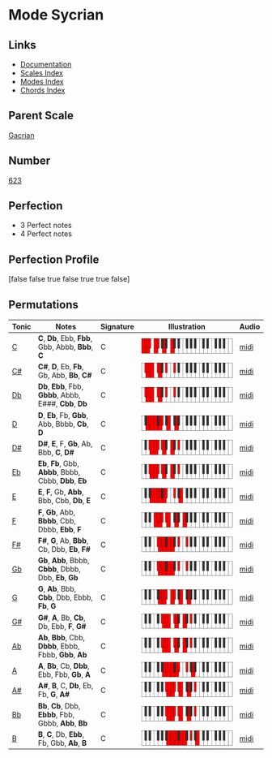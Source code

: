 # Mode Sycrian

## Links

- [Documentation](index.md)
- [Scales Index](Scales.md)
- [Modes Index](Modes.md)
- [Chords Index](Chords.md)

## Parent Scale

[Gacrian](ScaleGacrian.md)

## Number

[623](https://ianring.com/musictheory/scales/623)

## Perfection

- 3 Perfect notes
- 4 Perfect notes

## Perfection Profile

[false false true false true true false]

## Permutations

| Tonic | Notes | Signature | Illustration | Audio |
|-------|-------|-----------|--------------|-------|
| [C](ModeCNaturalSycrian.md) | **C**, **Db**, Ebb, **Fbb**, Gbb, Abbb, **Bbb**, **C** | C | ![CNaturalSycrian](ModeCNaturalSycrian.png) | [midi](https://github.com/edipermadi/music/blob/main/docs/ModeCNaturalSycrian.mid?raw=true) |
| [C#](ModeCSharpSycrian.md) | **C#**, **D**, Eb, **Fb**, Gb, Abb, **Bb**, **C#** | C | ![CSharpSycrian](ModeCSharpSycrian.png) | [midi](https://github.com/edipermadi/music/blob/main/docs/ModeCSharpSycrian.mid?raw=true) |
| [Db](ModeDFlatSycrian.md) | **Db**, **Ebb**, Fbb, **Gbbb**, Abbb, E###, **Cbb**, **Db** | C | ![DFlatSycrian](ModeDFlatSycrian.png) | [midi](https://github.com/edipermadi/music/blob/main/docs/ModeDFlatSycrian.mid?raw=true) |
| [D](ModeDNaturalSycrian.md) | **D**, **Eb**, Fb, **Gbb**, Abb, Bbbb, **Cb**, **D** | C | ![DNaturalSycrian](ModeDNaturalSycrian.png) | [midi](https://github.com/edipermadi/music/blob/main/docs/ModeDNaturalSycrian.mid?raw=true) |
| [D#](ModeDSharpSycrian.md) | **D#**, **E**, F, **Gb**, Ab, Bbb, **C**, **D#** | C | ![DSharpSycrian](ModeDSharpSycrian.png) | [midi](https://github.com/edipermadi/music/blob/main/docs/ModeDSharpSycrian.mid?raw=true) |
| [Eb](ModeEFlatSycrian.md) | **Eb**, **Fb**, Gbb, **Abbb**, Bbbb, Cbbb, **Dbb**, **Eb** | C | ![EFlatSycrian](ModeEFlatSycrian.png) | [midi](https://github.com/edipermadi/music/blob/main/docs/ModeEFlatSycrian.mid?raw=true) |
| [E](ModeENaturalSycrian.md) | **E**, **F**, Gb, **Abb**, Bbb, Cbb, **Db**, **E** | C | ![ENaturalSycrian](ModeENaturalSycrian.png) | [midi](https://github.com/edipermadi/music/blob/main/docs/ModeENaturalSycrian.mid?raw=true) |
| [F](ModeFNaturalSycrian.md) | **F**, **Gb**, Abb, **Bbbb**, Cbb, Dbbb, **Ebb**, **F** | C | ![FNaturalSycrian](ModeFNaturalSycrian.png) | [midi](https://github.com/edipermadi/music/blob/main/docs/ModeFNaturalSycrian.mid?raw=true) |
| [F#](ModeFSharpSycrian.md) | **F#**, **G**, Ab, **Bbb**, Cb, Dbb, **Eb**, **F#** | C | ![FSharpSycrian](ModeFSharpSycrian.png) | [midi](https://github.com/edipermadi/music/blob/main/docs/ModeFSharpSycrian.mid?raw=true) |
| [Gb](ModeGFlatSycrian.md) | **Gb**, **Abb**, Bbbb, **Cbbb**, Dbbb, Dbb, **Eb**, **Gb** | C | ![GFlatSycrian](ModeGFlatSycrian.png) | [midi](https://github.com/edipermadi/music/blob/main/docs/ModeGFlatSycrian.mid?raw=true) |
| [G](ModeGNaturalSycrian.md) | **G**, **Ab**, Bbb, **Cbb**, Dbb, Ebbb, **Fb**, **G** | C | ![GNaturalSycrian](ModeGNaturalSycrian.png) | [midi](https://github.com/edipermadi/music/blob/main/docs/ModeGNaturalSycrian.mid?raw=true) |
| [G#](ModeGSharpSycrian.md) | **G#**, **A**, Bb, **Cb**, Db, Ebb, **F**, **G#** | C | ![GSharpSycrian](ModeGSharpSycrian.png) | [midi](https://github.com/edipermadi/music/blob/main/docs/ModeGSharpSycrian.mid?raw=true) |
| [Ab](ModeAFlatSycrian.md) | **Ab**, **Bbb**, Cbb, **Dbbb**, Ebbb, Fbbb, **Gbb**, **Ab** | C | ![AFlatSycrian](ModeAFlatSycrian.png) | [midi](https://github.com/edipermadi/music/blob/main/docs/ModeAFlatSycrian.mid?raw=true) |
| [A](ModeANaturalSycrian.md) | **A**, **Bb**, Cb, **Dbb**, Ebb, Fbb, **Gb**, **A** | C | ![ANaturalSycrian](ModeANaturalSycrian.png) | [midi](https://github.com/edipermadi/music/blob/main/docs/ModeANaturalSycrian.mid?raw=true) |
| [A#](ModeASharpSycrian.md) | **A#**, **B**, C, **Db**, Eb, Fb, **G**, **A#** | C | ![ASharpSycrian](ModeASharpSycrian.png) | [midi](https://github.com/edipermadi/music/blob/main/docs/ModeASharpSycrian.mid?raw=true) |
| [Bb](ModeBFlatSycrian.md) | **Bb**, **Cb**, Dbb, **Ebbb**, Fbb, Gbbb, **Abb**, **Bb** | C | ![BFlatSycrian](ModeBFlatSycrian.png) | [midi](https://github.com/edipermadi/music/blob/main/docs/ModeBFlatSycrian.mid?raw=true) |
| [B](ModeBNaturalSycrian.md) | **B**, **C**, Db, **Ebb**, Fb, Gbb, **Ab**, **B** | C | ![BNaturalSycrian](ModeBNaturalSycrian.png) | [midi](https://github.com/edipermadi/music/blob/main/docs/ModeBNaturalSycrian.mid?raw=true) |
